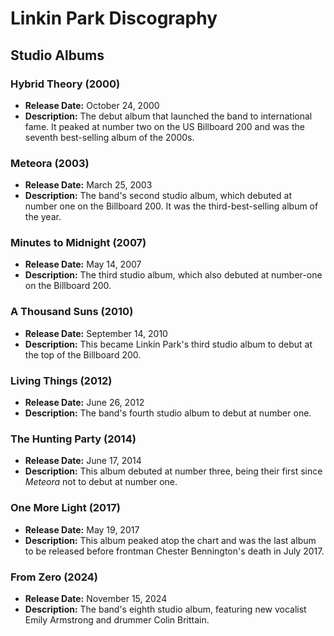 # Linkin Park Discography

## Studio Albums

### Hybrid Theory (2000)
* **Release Date:** October 24, 2000
* **Description:** The debut album that launched the band to international fame. It peaked at number two on the US Billboard 200 and was the seventh best-selling album of the 2000s.

### Meteora (2003)
* **Release Date:** March 25, 2003
* **Description:** The band's second studio album, which debuted at number one on the Billboard 200. It was the third-best-selling album of the year.

### Minutes to Midnight (2007)
* **Release Date:** May 14, 2007
* **Description:** The third studio album, which also debuted at number-one on the Billboard 200.

### A Thousand Suns (2010)
* **Release Date:** September 14, 2010
* **Description:** This became Linkin Park's third studio album to debut at the top of the Billboard 200.

### Living Things (2012)
* **Release Date:** June 26, 2012
* **Description:** The band's fourth studio album to debut at number one.

### The Hunting Party (2014)
* **Release Date:** June 17, 2014
* **Description:** This album debuted at number three, being their first since *Meteora* not to debut at number one.

### One More Light (2017)
* **Release Date:** May 19, 2017
* **Description:** This album peaked atop the chart and was the last album to be released before frontman Chester Bennington's death in July 2017.

### From Zero (2024)
* **Release Date:** November 15, 2024
* **Description:** The band's eighth studio album, featuring new vocalist Emily Armstrong and drummer Colin Brittain.

